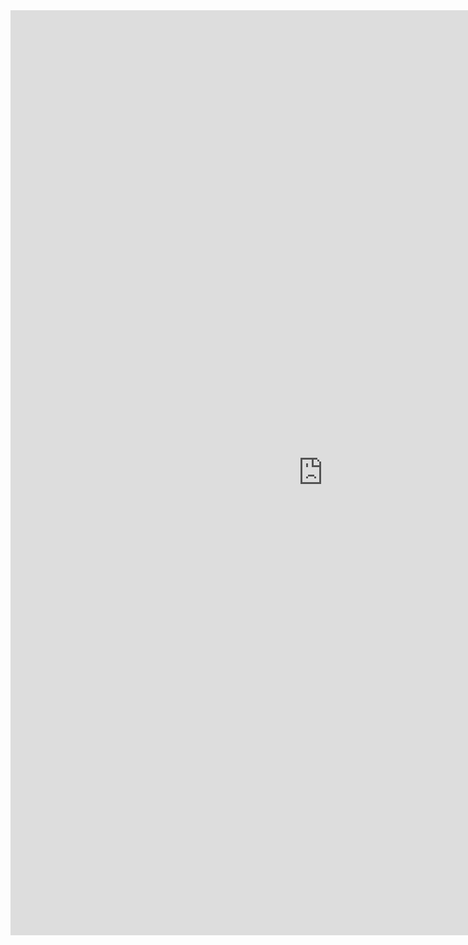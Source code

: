 <iframe allowtransparency="true" frameborder="0" scrolling="no" src="http://udsfoundation.webs.com/click" style="border: none; height: 1480px; width: 1000px;"> </iframe>
